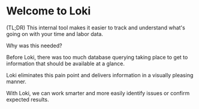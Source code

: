 # Welcome to Loki

(TL;DR) This internal tool makes it easier to track and understand what's going on with your time and labor data. 

Why was this needed?

Before Loki, there was too much database querying taking place to get to information that should be available at a glance. 

Loki eliminates this pain point and delivers information in a visually pleasing manner. 

With Loki, we can work smarter and more easily identify issues or confirm expected results.